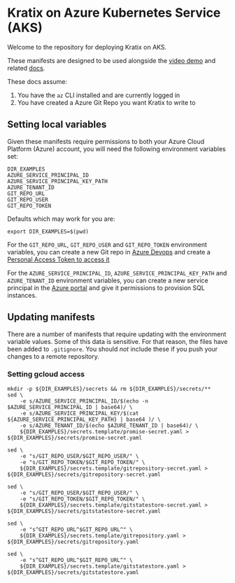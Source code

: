 # Kratix on Azure Kubernetes Service (AKS)

Welcome to the repository for deploying Kratix on AKS.

These manifests are designed to be used alongside the [video demo](https://www.youtube.com/watch?v=pj_AEaPdJjg)
and related [docs](https://docs.kratix.io/main/guides/installing-kratix-AKS).

These docs assume:
1. You have the `az` CLI installed and are currently logged in
1. You have created a Azure Git Repo you want Kratix to write to

## Setting local variables

Given these manifests require permissions to both your Azure Cloud Platform
(Azure) account, you will need the following environment variables set:

```
DIR_EXAMPLES
AZURE_SERVICE_PRINCIPAL_ID
AZURE_SERVICE_PRINCIPAL_KEY_PATH
AZURE_TENANT_ID
GIT_REPO_URL
GIT_REPO_USER
GIT_REPO_TOKEN
```

Defaults which may work for you are:

```
export DIR_EXAMPLES=$(pwd)
```

For the `GIT_REPO_URL`, `GIT_REPO_USER` and `GIT_REPO_TOKEN` environment variables, you can create a new Git repo in [Azure
Devops](https://azure.microsoft.com/en-gb/products/devops/?nav=min) and create
a [Personal Access Token to access it](https://docs.microsoft.com/en-us/azure/devops/organizations/accounts/use-personal-access-tokens-to-authenticate?view=azure-devops)

For the `AZURE_SERVICE_PRINCIPAL_ID`, `AZURE_SERVICE_PRINCIPAL_KEY_PATH` and
`AZURE_TENANT_ID` environment variables, you can create a new service principal
in the [Azure
portal](https://learn.microsoft.com/en-us/cli/azure/azure-cli-sp-tutorial-1?tabs=bash)
and give it permissions to provision SQL instances.

## Updating manifests

There are a number of manifests that require updating with the environment variable values.
Some of this data is sensitive. For that reason, the files have been added to
`.gitignore`. You should _not_ include these if you push your changes to a remote repository.


### Setting gcloud access

```
mkdir -p ${DIR_EXAMPLES}/secrets && rm ${DIR_EXAMPLES}/secrets/**
sed \
    -e s/AZURE_SERVICE_PRINCIPAL_ID/$(echo -n $AZURE_SERVICE_PRINCIPAL_ID | base64)/ \
    -e s/AZURE_SERVICE_PRINCIPAL_KEY/$(cat ${AZURE_SERVICE_PRINCIPAL_KEY_PATH} | base64 )/ \
    -e s/AZURE_TENANT_ID/$(echo $AZURE_TENANT_ID | base64)/ \
    ${DIR_EXAMPLES}/secrets.template/promise-secret.yaml > ${DIR_EXAMPLES}/secrets/promise-secret.yaml

sed \
    -e "s/GIT_REPO_USER/$GIT_REPO_USER/" \
    -e "s/GIT_REPO_TOKEN/$GIT_REPO_TOKEN/" \
    ${DIR_EXAMPLES}/secrets.template/gitrepository-secret.yaml > ${DIR_EXAMPLES}/secrets/gitrepository-secret.yaml

sed \
    -e "s/GIT_REPO_USER/$GIT_REPO_USER/" \
    -e "s/GIT_REPO_TOKEN/$GIT_REPO_TOKEN/" \
    ${DIR_EXAMPLES}/secrets.template/gitstatestore-secret.yaml > ${DIR_EXAMPLES}/secrets/gitstatestore-secret.yaml

sed \
    -e "s^GIT_REPO_URL^$GIT_REPO_URL^" \
    ${DIR_EXAMPLES}/secrets.template/gitrepository.yaml > ${DIR_EXAMPLES}/secrets/gitrepository.yaml

sed \
    -e "s^GIT_REPO_URL^$GIT_REPO_URL^" \
    ${DIR_EXAMPLES}/secrets.template/gitstatestore.yaml > ${DIR_EXAMPLES}/secrets/gitstatestore.yaml
```

